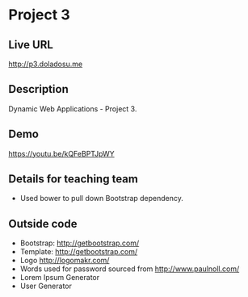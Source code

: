 # Project 3

## Live URL
<http://p3.doladosu.me>

## Description
Dynamic Web Applications - Project 3.

## Demo
<https://youtu.be/kQFeBPTJpWY>

## Details for teaching team
* Used bower to pull down Bootstrap dependency.

## Outside code
* Bootstrap: http://getbootstrap.com/
* Template: http://getbootstrap.com/
* Logo http://logomakr.com/
* Words used for password sourced from http://www.paulnoll.com/
* Lorem Ipsum Generator
* User Generator
